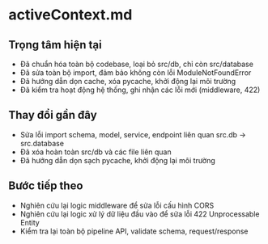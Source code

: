 # activeContext.md

## Trọng tâm hiện tại
- Đã chuẩn hóa toàn bộ codebase, loại bỏ src/db, chỉ còn src/database
- Đã sửa toàn bộ import, đảm bảo không còn lỗi ModuleNotFoundError
- Đã hướng dẫn dọn cache, xóa pycache, khởi động lại môi trường
- Đã kiểm tra hoạt động hệ thống, ghi nhận các lỗi mới (middleware, 422)

## Thay đổi gần đây
- Sửa lỗi import schema, model, service, endpoint liên quan src.db → src.database
- Đã xóa hoàn toàn src/db và các file liên quan
- Đã hướng dẫn dọn sạch pycache, khởi động lại môi trường

## Bước tiếp theo
- Nghiên cứu lại logic middleware để sửa lỗi cấu hình CORS
- Nghiên cứu lại logic xử lý dữ liệu đầu vào để sửa lỗi 422 Unprocessable Entity
- Kiểm tra lại toàn bộ pipeline API, validate schema, request/response
